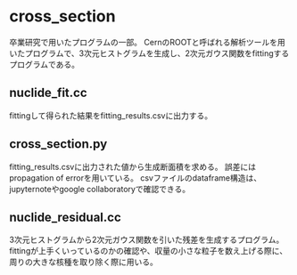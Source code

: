 # cross_section
卒業研究で用いたプログラムの一部。
CernのROOTと呼ばれる解析ツールを用いたプログラムで、3次元ヒストグラムを生成し、2次元ガウス関数をfittingするプログラムである。

## nuclide_fit.cc
fittingして得られた結果をfitting_results.csvに出力する。

## cross_section.py
fitting_results.csvに出力された値から生成断面積を求める。
誤差にはpropagation of errorを用いている。
csvファイルのdataframe構造は、jupyternoteやgoogle collaboratoryで確認できる。

## nuclide_residual.cc
3次元ヒストグラムから2次元ガウス関数を引いた残差を生成するプログラム。
fittingが上手くいっているのかの確認や、収量の小さな粒子を数え上げる際に、周りの大きな核種を取り除く際に用いる。

